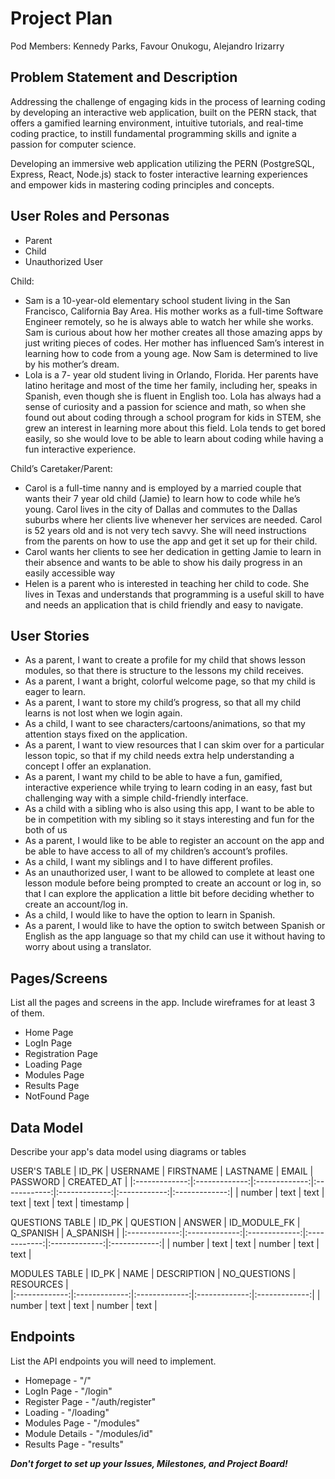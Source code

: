 # Project Plan

Pod Members: Kennedy Parks, Favour Onukogu, Alejandro Irizarry

## Problem Statement and Description

Addressing the challenge of engaging kids in the process of learning coding by developing an interactive web application, built on the PERN stack, that offers a gamified learning environment, intuitive tutorials, and real-time coding practice, to instill fundamental programming skills and ignite a passion for computer science.

Developing an immersive web application utilizing the PERN (PostgreSQL, Express, React, Node.js) stack to foster interactive learning experiences and empower kids  in mastering coding principles and concepts.

## User Roles and Personas

- Parent
- Child
- Unauthorized User

Child:
- Sam is a 10-year-old elementary school student living in the San Francisco, California Bay Area. His mother works as a full-time Software Engineer remotely, so he is always able to watch her while she works. Sam is curious about how her mother creates all those amazing apps by just writing pieces of codes. Her mother has influenced Sam’s interest in learning how to code from a young age. Now Sam is determined to live by his mother’s dream.
- Lola is a 7- year old student living in Orlando, Florida. Her parents have latino heritage and most of the time her family, including her, speaks in Spanish, even though she is fluent in English too. Lola has always had a sense of curiosity and a passion for science and math, so when she found out about coding through a school program for kids in STEM, she grew an interest in learning more about this field. Lola tends to get bored easily, so she would love to be able to learn about coding while having a fun interactive experience.

Child’s Caretaker/Parent: 
- Carol is a full-time nanny and is employed by a married couple that wants their 7 year old child (Jamie) to learn how to code while he’s young. Carol lives in the city of Dallas and commutes to the Dallas suburbs where her clients live whenever her services are needed. Carol is 52 years old and is not very tech savvy. She will need instructions from the parents on how to use the app and get it set up for their child. 
- Carol wants her clients to see her dedication in getting Jamie to learn in their absence and wants to be able to show his daily progress in an easily accessible way
- Helen is a parent who is interested in teaching her child to code. She lives in Texas and understands that programming is a useful skill to have and needs an application that is child friendly and easy to navigate.


## User Stories

- As a parent, I want to create a profile for my child that shows lesson modules, so that there is structure to the lessons my child receives.
- As a parent, I want a bright, colorful welcome page, so that my child is eager to learn.
- As a parent, I want to store my child’s progress, so that all my child learns  is not lost when we login again.
- As a child, I want to see characters/cartoons/animations, so that my attention stays fixed on the application.
- As a parent, I want to view resources that I can skim over for a particular lesson topic, so that if my child needs extra help understanding a concept I offer an explanation.
- As a parent, I want my child to be able to have a fun, gamified, interactive experience while trying to learn coding in an easy, fast but challenging way with a simple child-friendly interface.
- As a child with a sibling who is also using this app, I want to be able to be in competition with my sibling so it stays interesting and fun for the both of us
- As a parent, I would like to be able to register an account on the app and be able to have access to all of my  children’s account’s profiles.
- As a child, I want my siblings and I to have different profiles.
- As an unauthorized user, I want to be allowed to complete at least one lesson module before being prompted to create an account or log in, so that I can explore the application a little bit before deciding whether to create an account/log in.
- As a child, I would like to have the option to learn in Spanish.
- As a parent, I would like to have the option to switch between Spanish or English as the app language so that my child can use it without having to worry about using a translator.


## Pages/Screens

List all the pages and screens in the app. Include wireframes for at least 3 of them.
- Home Page
- LogIn Page
- Registration Page
- Loading Page
- Modules Page
- Results Page
- NotFound Page

## Data Model

Describe your app's data model using diagrams or tables

USER'S TABLE
| ID_PK         | USERNAME      | FIRSTNAME     | LASTNAME     |  EMAIL        | PASSWORD     | CREATED_AT    | 
|:-------------:|:-------------:|:-------------:|:------------:|:-------------:|:------------:|:-------------:|
| number        | text          | text          | text         | text          | text         | timestamp     |

QUESTIONS TABLE
| ID_PK         | QUESTION      | ANSWER        | ID_MODULE_FK |  Q_SPANISH    | A_SPANISH    |
|:-------------:|:-------------:|:-------------:|:------------:|:-------------:|:------------:| 
| number        | text          | text          | number       | text          | text         | 

MODULES TABLE
| ID_PK         | NAME          | DESCRIPTION   | NO_QUESTIONS  | RESOURCES     |             
|:-------------:|:-------------:|:-------------:|:-------------:|:-------------:|
| number        | text          | text          | number        | text          | 

## Endpoints

List the API endpoints you will need to implement.

- Homepage - "/"
- LogIn Page - "/login"
- Register Page - "/auth/register"
- Loading - "/loading"
- Modules Page - "/modules"
- Module Details - "/modules/id"
- Results Page - "results"

***Don't forget to set up your Issues, Milestones, and Project Board!***
